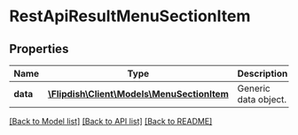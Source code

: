 # RestApiResultMenuSectionItem

## Properties
Name | Type | Description | Notes
------------ | ------------- | ------------- | -------------
**data** | [**\Flipdish\\Client\Models\MenuSectionItem**](MenuSectionItem.md) | Generic data object. | 

[[Back to Model list]](../README.md#documentation-for-models) [[Back to API list]](../README.md#documentation-for-api-endpoints) [[Back to README]](../README.md)


